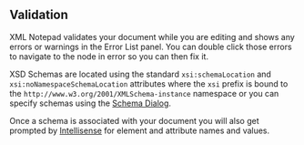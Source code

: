 ## Validation

XML Notepad validates your document while you are editing and shows any errors or warnings in the Error List panel. You can double click those errors to navigate to the node in error so you can then fix it.

XSD Schemas are located using the standard `xsi:schemaLocation` and `xsi:noNamespaceSchemaLocation` attributes where the `xsi` prefix is bound to the `http://www.w3.org/2001/XMLSchema-instance` namespace or you can specify schemas using the [Schema Dialog](schemas.md).

Once a schema is associated with your document you will also get prompted by [Intellisense](intellisense.md) for element and attribute names and values.

